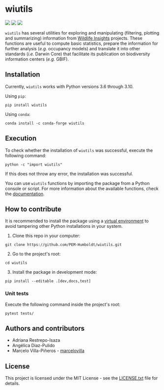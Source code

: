 # wiutils

![](https://img.shields.io/pypi/pyversions/wiutils)
![](https://img.shields.io/pypi/v/wiutils?color=blue)
![](https://img.shields.io/conda/vn/conda-forge/wiutils?color=blue)

`wiutils` has several utilities for exploring and manipulating (filtering, plotting and summarizing) information from [Wildlife Insights](https://www.wildlifeinsights.org/) projects. These functions are useful to compute basic statistics, prepare the information for further analysis (*e.g.* occupancy models) and translate it into other standards (*i.e.* Darwin Core) that facilitate its publication on biodiversity information centers (*e.g.* GBIF).

## Installation
Currently, `wiutils` works with Python versions 3.6 through 3.10.

Using `pip`:
```shell
pip install wiutils
```

Using `conda`:
```shell
conda install -c conda-forge wiutils
```

## Execution
To check whether the installation of `wiutils` was successful, execute the following command:

```shell
python -c "import wiutils"
```
If this does not throw any error, the installation was successful.

You can use `wiutils` functions by importing the package from a Python console or script. For more information about the available functions, check the [documentation](https://wiutils.readthedocs.io).

## How to contribute
It is recommended to install the package using a [virtual environment](https://www.python.org/dev/peps/pep-0405/) to avoid tampering other Python installations in your system.

1. Clone this repo in your computer:
```shell
git clone https://github.com/PEM-Humboldt/wiutils.git
```

2. Go to the project's root:
```shell
cd wiutils
```

3. Install the package in development mode:
```shell
pip install --editable .[dev,docs,test]
```


### Unit tests
Execute the following command inside the project's root:
```
pytest tests/
```

## Authors and contributors
* Adriana Restrepo-Isaza
* Angélica Diaz-Pulido
* Marcelo Villa-Piñeros - [marcelovilla](https://github.com/marcelovilla)

## License
This project is licensed under the MIT License - see the [LICENSE.txt](LICENSE.txt) file for details.
